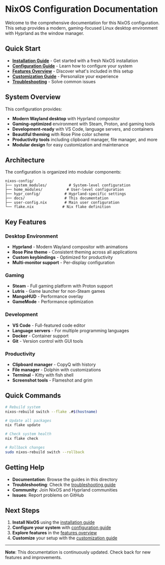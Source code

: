 # NixOS Configuration Documentation

Welcome to the comprehensive documentation for this NixOS configuration. This setup provides a modern, gaming-focused Linux desktop environment with Hyprland as the window manager.

## Quick Start

- [**Installation Guide**](installation.md) - Get started with a fresh NixOS installation
- [**Configuration Guide**](configuration.md) - Learn how to configure your system
- [**Features Overview**](features.md) - Discover what's included in this setup
- [**Customization Guide**](customization.md) - Personalize your experience
- [**Troubleshooting**](troubleshooting.md) - Solve common issues

## System Overview

This configuration provides:

- **Modern Wayland desktop** with Hyprland compositor
- **Gaming-optimized** environment with Steam, Proton, and gaming tools
- **Development-ready** with VS Code, language servers, and containers
- **Beautiful theming** with Rose Pine color scheme
- **Productivity tools** including clipboard manager, file manager, and more
- **Modular design** for easy customization and maintenance

## Architecture

The configuration is organized into modular components:

```
nixos-config/
├── system_modules/          # System-level configuration
├── home_modules/           # User-level configuration
├── hypr_config/           # Hyprland-specific settings
├── docs/                  # This documentation
├── user-config.nix        # Main user configuration
└── flake.nix             # Nix flake definition
```

## Key Features

### Desktop Environment
- **Hyprland** - Modern Wayland compositor with animations
- **Rose Pine theme** - Consistent theming across all applications
- **Custom keybindings** - Optimized for productivity
- **Multi-monitor support** - Per-display configuration

### Gaming
- **Steam** - Full gaming platform with Proton support
- **Lutris** - Game launcher for non-Steam games
- **MangoHUD** - Performance overlay
- **GameMode** - Performance optimization

### Development
- **VS Code** - Full-featured code editor
- **Language servers** - For multiple programming languages
- **Docker** - Container support
- **Git** - Version control with GUI tools

### Productivity
- **Clipboard manager** - CopyQ with history
- **File manager** - Dolphin with customizations
- **Terminal** - Kitty with fish shell
- **Screenshot tools** - Flameshot and grim

## Quick Commands

```bash
# Rebuild system
nixos-rebuild switch --flake .#$(hostname)

# Update all packages
nix flake update

# Check system health
nix flake check

# Rollback changes
sudo nixos-rebuild switch --rollback
```

## Getting Help

- **Documentation**: Browse the guides in this directory
- **Troubleshooting**: Check the [troubleshooting guide](troubleshooting.md)
- **Community**: Join NixOS and Hyprland communities
- **Issues**: Report problems on GitHub

## Next Steps

1. **Install NixOS** using the [installation guide](installation.md)
2. **Configure your system** with [configuration guide](configuration.md)
3. **Explore features** in the [features overview](features.md)
4. **Customize** your setup with the [customization guide](customization.md)

---

**Note**: This documentation is continuously updated. Check back for new features and improvements.